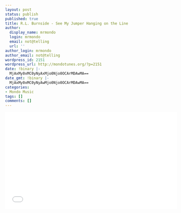```yaml
---
layout: post
status: publish
published: true
title: R.L. Burnside - See My Jumper Hanging on the Line
author:
  display_name: mrmondo
  login: mrmondo
  email: not@telling
  url: ''
author_login: mrmondo
author_email: not@telling
wordpress_id: 2151
wordpress_url: http://mondotunes.org/?p=2151
date: !binary |-
  MjAxMy0xMC0yNyAxMjo0Njo0OCArMDAwMA==
date_gmt: !binary |-
  MjAxMy0xMC0yNyAwMjo0Njo0OCArMDAwMA==
categories:
- Mondo Music
tags: []
comments: []
---
```

<iframe width="560" height="315" src="//www.youtube.com/embed/K_DOnKJ232M" frameborder="0"> </iframe>
